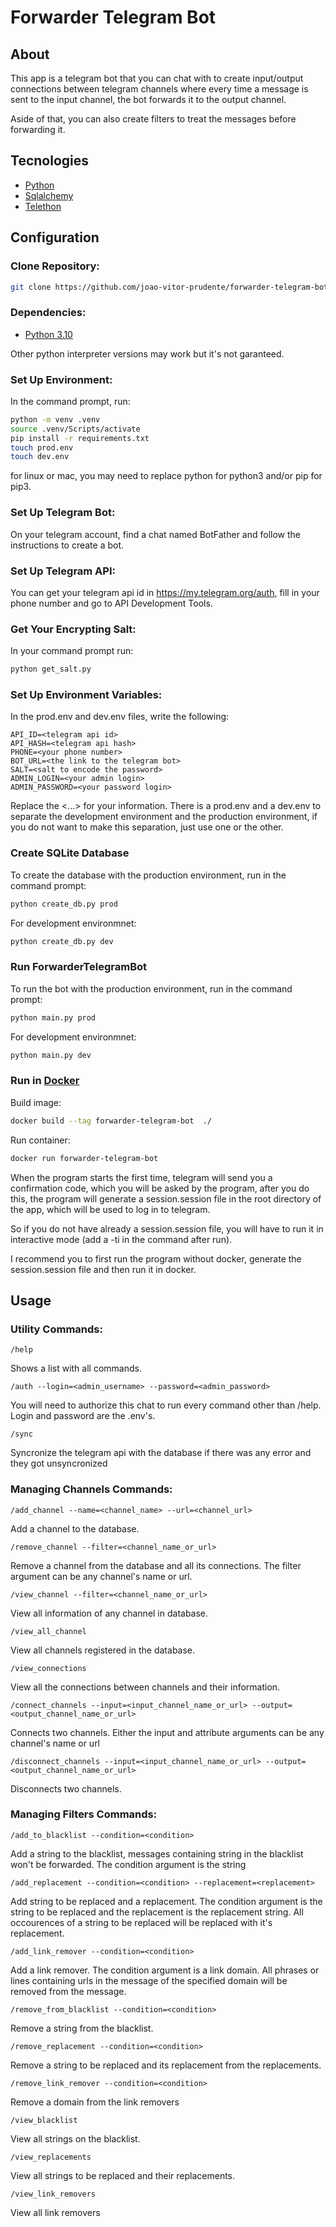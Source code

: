 # Forwarder Telegram Bot

## About

This app is a telegram bot that you can chat with to create input/output connections between telegram channels where every time a message is sent to the input channel, the bot forwards it to the output channel.

Aside of that, you can also create filters to treat the messages before forwarding it.

## Tecnologies

- [Python](https://www.python.org/)
- [Sqlalchemy](https://www.sqlalchemy.org/)
- [Telethon](https://github.com/LonamiWebs/Telethon)

## Configuration

### Clone Repository:

```bash
git clone https://github.com/joao-vitor-prudente/forwarder-telegram-bot
```

### Dependencies:
- [Python 3.10](https://www.python.org/downloads/release/python-3100/)

Other python interpreter versions may work but it's not garanteed.

### Set Up Environment:

In the command prompt, run:

```bash
python -m venv .venv
source .venv/Scripts/activate
pip install -r requirements.txt
touch prod.env
touch dev.env
```

for linux or mac, you may need to replace python for python3 and/or pip for pip3.

### Set Up Telegram Bot:

On your telegram account, find a chat named BotFather and follow the instructions to create a bot.

### Set Up Telegram API:

You can get your telegram api id in https://my.telegram.org/auth, fill in your phone number and go to API Development Tools.

### Get Your Encrypting Salt:

In your command prompt run:
``` bash
python get_salt.py
```


### Set Up Environment Variables:

In the prod.env and dev.env files, write the following:

```
API_ID=<telegram api id>
API_HASH=<telegram api hash>
PHONE=<your phone number>
BOT_URL=<the link to the telegram bot>
SALT=<salt to encode the password>
ADMIN_LOGIN=<your admin login>
ADMIN_PASSWORD=<your password login>
```

Replace the <...> for your information. There is a prod.env and a dev.env to separate the development environment and the production environment, if you do not want to make this separation, just use one or the other.

### Create SQLite Database

To create the database with the production environment, run in the command prompt:

```bash
python create_db.py prod
```

For development environmnet:

```bash
python create_db.py dev
```

### Run ForwarderTelegramBot

To run the bot with the production environment, run in the command prompt:

```bash
python main.py prod
```

For development environmnet:

```bash
python main.py dev
```

### Run in [Docker](https://www.docker.com/)

Build image:

```bash
docker build --tag forwarder-telegram-bot  ./
```

Run container:

```bash
docker run forwarder-telegram-bot
```

When the program starts the first time, telegram will send you a confirmation code, which you will be asked by the program, after you do this, the program will generate a session.session file in the root directory of the app, which will be used to log in to telegram.

So if you do not have already a session.session file, you will have to run it in interactive mode (add a -ti in the command after run).

I recommend you to first run the program without docker, generate the session.session file and then run it in docker.

## Usage

### Utility Commands:

```
/help
```

Shows a list with all commands.

```
/auth --login=<admin_username> --password=<admin_password>
```

You will need to authorize this chat to run every command other than /help. Login and password are the .env's.

```
/sync
```

Syncronize the telegram api with the database if there was any error and they got unsyncronized

### Managing Channels Commands:

```
/add_channel --name=<channel_name> --url=<channel_url>
```

Add a channel to the database.

```
/remove_channel --filter=<channel_name_or_url>
```

Remove a channel from the database and all its connections. The filter argument can be any channel's name or url.

```
/view_channel --filter=<channel_name_or_url>
```

View all information of any channel in database.

```
/view_all_channel
```

View all channels registered in the database.

```
/view_connections
```

View all the connections between channels and their information.

```
/connect_channels --input=<input_channel_name_or_url> --output=<output_channel_name_or_url>
```

Connects two channels. Either the input and attribute arguments can be any channel's name or url

```
/disconnect_channels --input=<input_channel_name_or_url> --output=<output_channel_name_or_url>
```

Disconnects two channels.

### Managing Filters Commands:

```
/add_to_blacklist --condition=<condition>
```

Add a string to the blacklist, messages containing string in the blacklist won't be forwarded. The condition argument is the string

```
/add_replacement --condition=<condition> --replacement=<replacement>
```

Add string to be replaced and a replacement. The condition argument is the string to be replaced and the replacement is the replacement string. All occourences of a string to be replaced will be replaced with it's replacement.

```
/add_link_remover --condition=<condition>
```

Add a link remover. The condition argument is a link domain. All phrases or lines containing urls in the message of the specified domain will be removed from the message.

```
/remove_from_blacklist --condition=<condition>
```

Remove a string from the blacklist.

```
/remove_replacement --condition=<condition>
```

Remove a string to be replaced and its replacement from the replacements.

```
/remove_link_remover --condition=<condition>
```

Remove a domain from the link removers
```
/view_blacklist
```

View all strings on the blacklist.

```
/view_replacements
```

View all strings to be replaced and their replacements.

```
/view_link_removers
```

View all link removers